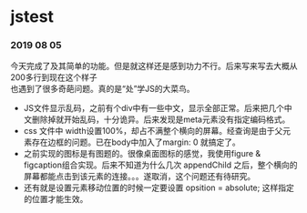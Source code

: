 # jstest  


### 2019 08 05

今天完成了及其简单的功能。但是就这样还是感到功力不行。后来写来写去大概从200多行到现在这个样子  
也遇到了很多奇葩问题。真的是“处”学JS的大菜鸟。

+ JS文件显示乱码，之前有个div中有一些中文，显示全部正常。后来把几个中文删除掉就开始乱码，十分诡异。后来发现是meta元素没有指定编码格式。
+ css 文件中 width设置100%，却占不满整个横向的屏幕。经查询是由于父元素存在边框的问题。已在body中加入了margin: 0 就搞定了。
+ 之前实现的图标是有图题的。很像桌面图标的感觉，我使用figure & figcaption组合实现。后来不知道为什么几次 appendChild 之后，整个横向的屏幕都能点击到该元素的连接。。。遂取消，这个问题还有待研究。
+ 还有就是设置元素移动位置的时候一定要设置 opsition = absolute; 这样指定的位置才能生效。
